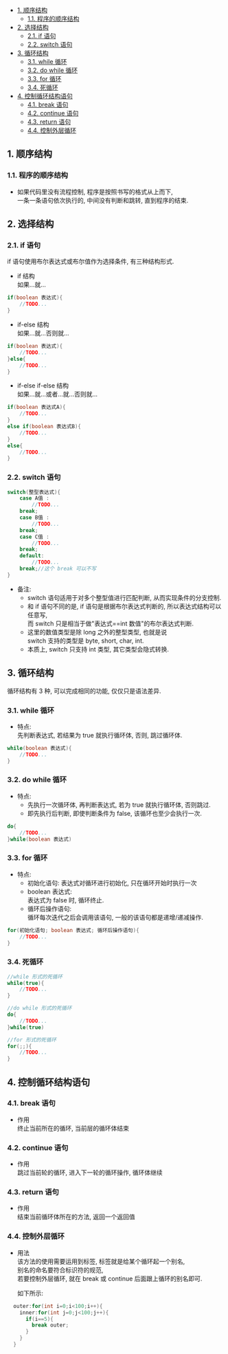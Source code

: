 <!-- TOC -->

- [1. 顺序结构](#1-顺序结构)
  - [1.1. 程序的顺序结构](#11-程序的顺序结构)
- [2. 选择结构](#2-选择结构)
  - [2.1. if 语句](#21-if-语句)
  - [2.2. switch 语句](#22-switch-语句)
- [3. 循环结构](#3-循环结构)
  - [3.1. while 循环](#31-while-循环)
  - [3.2. do while 循环](#32-do-while-循环)
  - [3.3. for 循环](#33-for-循环)
  - [3.4. 死循环](#34-死循环)
- [4. 控制循环结构语句](#4-控制循环结构语句)
  - [4.1. break 语句](#41-break-语句)
  - [4.2. continue 语句](#42-continue-语句)
  - [4.3. return 语句](#43-return-语句)
  - [4.4. 控制外层循环](#44-控制外层循环)

<!-- /TOC -->

## 1. 顺序结构

### 1.1. 程序的顺序结构  
- 如果代码里没有流程控制, 程序是按照书写的格式从上而下,  
  一条一条语句依次执行的, 中间没有判断和跳转, 直到程序的结束.

## 2. 选择结构

### 2.1. if 语句
if 语句使用布尔表达式或布尔值作为选择条件, 有三种结构形式.
- if 结构   
  如果...就...
```java
if(boolean 表达式){
    //TODO...
}
```

- if-else 结构     
  如果...就...否则就...
```java
if(boolean 表达式){
    //TODO...
}else{
    //TODO...
}
```

- if-else if-else 结构    
  如果...就...或者...就...否则就...
```java
if(boolean 表达式A){
    //TODO...
}
else if(boolean 表达式B){
    //TODO...
}
else{
    //TODO...
}
```

### 2.2. switch 语句
```java
switch(整型表达式){
    case A值 :
        //TODO...
    break;
    case B值 :
        //TODO...
    break;
    case C值 :
        //TODO...
    break;
    default:
        //TODO...
    break;//这个 break 可以不写
}  
```
- 备注:  
  - switch 语句适用于对多个整型值进行匹配判断, 从而实现条件的分支控制.  
  - 和 if 语句不同的是, if 语句是根据布尔表达式判断的, 所以表达式结构可以任意写,    
  而 switch 只是相当于做"表达式==int 数值"的布尔表达式判断.  
  - 这里的数值类型是除 long 之外的整型类型, 也就是说  
  switch 支持的类型是 byte, short, char, int.  
  - 本质上, switch 只支持 int 类型, 其它类型会隐式转换.

## 3. 循环结构
循环结构有 3 种, 可以完成相同的功能, 仅仅只是语法差异.

### 3.1. while 循环
- 特点:  
  先判断表达式, 若结果为 true 就执行循环体, 否则, 跳过循环体.

```java
while(boolean 表达式){
    //TODO...
}
```

### 3.2. do while 循环
- 特点:  
  - 先执行一次循环体, 再判断表达式, 若为 true 就执行循环体, 否则跳过.  
  - 即先执行后判断, 即使判断条件为 false, 该循环也至少会执行一次.

```java
do{
    //TODO...
}while(boolean 表达式)
```

### 3.3. for 循环
- 特点:  
  - 初始化语句: 
    表达式对循环进行初始化, 只在循环开始时执行一次
  - boolean 表达式:  
    表达式为 false 时, 循环终止.
  - 循环后操作语句:   
    循环每次迭代之后会调用该语句, 一般的该语句都是递增/递减操作.
```java
for(初始化语句; boolean 表达式; 循环后操作语句){
    //TODO...
}
```

### 3.4. 死循环
```java
//while 形式的死循环
while(true){
    //TODO...
}

//do while 形式的死循环
do{
    //TODO...
}while(true)

//for 形式的死循环
for(;;){
    //TODO...
}
```

## 4. 控制循环结构语句

### 4.1. break 语句
- 作用  
  终止当前所在的循环, 当前层的循环体结束


### 4.2. continue 语句
- 作用  
  跳过当前轮的循环, 进入下一轮的循环操作, 循环体继续

### 4.3. return 语句
- 作用  
  结束当前循环体所在的方法, 返回一个返回值

### 4.4. 控制外层循环
- 用法  
  该方法的使用需要运用到标签, 标签就是给某个循环起一个别名,  
  别名的命名要符合标识符的规范,  
  若要控制外层循环, 就在 break 或 continue 后面跟上循环的别名即可.

  如下所示:
```java
  outer:for(int i=0;i<100;i++){
    inner:for(int j=0;j<100;j++){
      if(i==5){
        break outer;
      }
    }
  }
```


